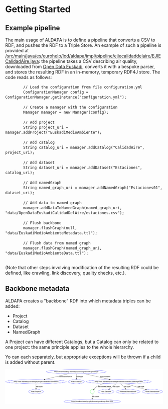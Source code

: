 Getting Started
===============

## Example pipeline

The main usage of ALDAPA is to define a pipeline that converts a CSV to RDF, and pushes the RDF to a Triple Store. An example of such a pipeline is provided at [/src/main/java/es/eurohelp/lod/aldapa/impl/pipeline/ejiecalidaddelaire/EJIECalidadAire.java](/src/main/java/es/eurohelp/lod/aldapa/impl/pipeline/ejiecalidaddelaire/EJIECalidadAire.java): the pipeline takes a CSV describing air quality, downloaded from [Open Data Euskadi](http://opendata.euskadi.eus/catalogo/-/calidad-aire-en-euskadi-2017/), converts it with a bespoke parser, and stores the resulting RDF in an in-memory, temporary RDF4J store. The code reads as follows:

```
		// Load the configuration from file configuration.yml
		ConfigurationManager config = ConfigurationManager.getInstance("configuration.yml");
		
		// Create a manager with the configuration
		Manager manager = new Manager(config);
		
		// Add project
		String project_uri = manager.addProject("EuskadiMedioAmbiente");
		
		// Add catalog
		String catalog_uri = manager.addCatalog("CalidadAire", project_uri);
		
		// Add dataset
		String dataset_uri = manager.addDataset("Estaciones", catalog_uri);
		
		// Add namedGraph 
		String named_graph_uri = manager.addNamedGraph("Estaciones01", dataset_uri);
		
		// Add data to named graph
		manager.addDataToNamedGraph(named_graph_uri, "data/OpenDataEuskadiCalidadDelAire/estaciones.csv");
		
		// Flush backbone
		manager.flushGraph(null, "data/EuskadiMedioAmbienteMetadata.ttl");
		
		// Flush data from named graph
		manager.flushGraph(named_graph_uri, "data/EuskadiMedioAmbienteData.ttl");
		
```

(Note that other steps involving modification of the resulting RDF could be defined, like crawling, link discovery, quality checks, etc.).

## Backbone metadata

ALDAPA creates a "backbone" RDF into which metadata triples can be added:

* Project
 * Catalog
  * Dataset
   * NamedGraph
   
A Project can have different Catalogs, but a Catalog can only be related to one project: the same principle applies to the whole hierarchy.     

Yo can each separately, but appropriate exceptions will be thrown if a child is added without parent. 


![Basic ALDAPA backbone](img/basic_aldapa_backbone.png)



